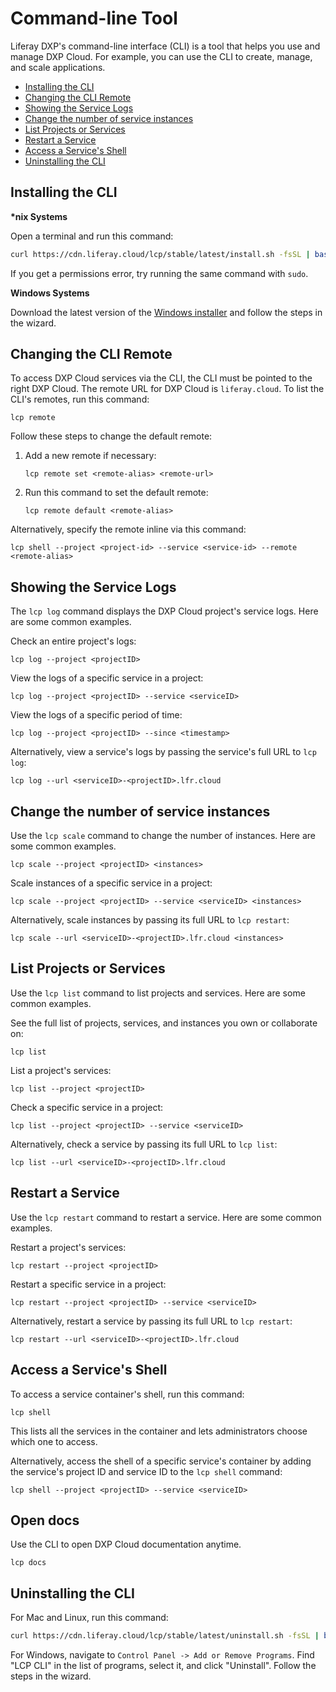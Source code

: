 # Command-line Tool

Liferay DXP's command-line interface (CLI) is a tool that helps you use and 
manage DXP Cloud. For example, you can use the CLI to create, manage, and scale 
applications. 

* [Installing the CLI](#installing-the-cli)
* [Changing the CLI Remote](#changing-the-cli-remote)
* [Showing the Service Logs](#showing-the-service-logs)
* [Change the number of service instances](#change-the-number-of-service-instances)
* [List Projects or Services](#list-projects-or-services)
* [Restart a Service](#restart-a-service)
* [Access a Service's Shell](#access-a-services-shell)
* [Uninstalling the CLI](#uninstalling-the-cli)

## Installing the CLI

**\*nix Systems**

Open a terminal and run this command: 

```bash
curl https://cdn.liferay.cloud/lcp/stable/latest/install.sh -fsSL | bash
```

If you get a permissions error, try running the same command with `sudo`. 

**Windows Systems**

Download the latest version of the 
[Windows installer](https://cdn.liferay.cloud/lcp/stable/latest/lcp-install.exe) and follow the steps in the wizard. 


## Changing the CLI Remote

To access DXP Cloud services via the CLI, the CLI must be pointed to the right 
DXP Cloud. The remote URL for DXP Cloud is `liferay.cloud`. To list the CLI's 
remotes, run this command: 

```shell
lcp remote
```

Follow these steps to change the default remote: 

1. Add a new remote if necessary: 

    ```shell
    lcp remote set <remote-alias> <remote-url>
    ```

1. Run this command to set the default remote: 

    ```shell
    lcp remote default <remote-alias>
    ```

Alternatively, specify the remote inline via this command: 

```shell
lcp shell --project <project-id> --service <service-id> --remote <remote-alias>
```

## Showing the Service Logs

The `lcp log` command displays the DXP Cloud project's service logs. Here are 
some common examples. 

Check an entire project's logs: 

```shell
lcp log --project <projectID>
```

View the logs of a specific service in a project: 

```shell
lcp log --project <projectID> --service <serviceID>
```

View the logs of a specific period of time: 

```shell
lcp log --project <projectID> --since <timestamp>
```

Alternatively, view a service's logs by passing the service's full URL to 
`lcp log`: 

```shell
lcp log --url <serviceID>-<projectID>.lfr.cloud
```

## Change the number of service instances

Use the `lcp scale` command to change the number of instances. Here are some common examples. 

```shell
lcp scale --project <projectID> <instances>
```

Scale instances of a specific service in a project: 

```shell
lcp scale --project <projectID> --service <serviceID> <instances>
```

Alternatively, scale instances by passing its full URL to `lcp restart`: 

```shell
lcp scale --url <serviceID>-<projectID>.lfr.cloud <instances>
```

## List Projects or Services

Use the `lcp list` command to list projects and services. Here are some common 
examples. 

See the full list of projects, services, and instances you own or collaborate on: 

```shell
lcp list
```

List a project's services: 

```shell
lcp list --project <projectID>
```

Check a specific service in a project: 

```shell
lcp list --project <projectID> --service <serviceID>
```

Alternatively, check a service by passing its full URL to `lcp list`: 

```shell
lcp list --url <serviceID>-<projectID>.lfr.cloud
```

## Restart a Service

Use the `lcp restart` command to restart a service. Here are some common 
examples. 

Restart a project's services: 

```shell
lcp restart --project <projectID>
```

Restart a specific service in a project: 

```shell
lcp restart --project <projectID> --service <serviceID>
```

Alternatively, restart a service by passing its full URL to `lcp restart`: 

```shell
lcp restart --url <serviceID>-<projectID>.lfr.cloud
```

## Access a Service's Shell

To access a service container's shell, run this command: 

```shell
lcp shell
```

This lists all the services in the container and lets administrators choose 
which one to access. 

Alternatively, access the shell of a specific service's container by adding the 
service's project ID and service ID to the `lcp shell` command: 

```shell
lcp shell --project <projectID> --service <serviceID>
```

## Open docs

Use the CLI to open DXP Cloud documentation anytime. 

```shell
lcp docs
```

## Uninstalling the CLI

For Mac and Linux, run this command:

```bash
curl https://cdn.liferay.cloud/lcp/stable/latest/uninstall.sh -fsSL | bash
```

For Windows, navigate to `Control Panel -> Add or Remove Programs`. Find "LCP CLI" in the list of programs, select it, and click "Uninstall". Follow the steps in the wizard.
